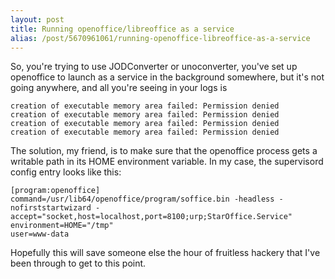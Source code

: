 ```yaml
---
layout: post
title: Running openoffice/libreoffice as a service
alias: /post/5670961061/running-openoffice-libreoffice-as-a-service
---
```

So, you're trying to use JODConverter or unoconverter, you've set up openoffice
to launch as a service in the background somewhere, but it's not going
anywhere, and all you're seeing in your logs is

    creation of executable memory area failed: Permission denied
    creation of executable memory area failed: Permission denied
    creation of executable memory area failed: Permission denied
    creation of executable memory area failed: Permission denied

The solution, my friend, is to make sure that the openoffice process gets a
writable path in its HOME environment variable.  In my case, the supervisord
config entry looks like this:

    [program:openoffice]
    command=/usr/lib64/openoffice/program/soffice.bin -headless -nofirststartwizard -accept="socket,host=localhost,port=8100;urp;StarOffice.Service"
    environment=HOME="/tmp"
    user=www-data

Hopefully this will save someone else the hour of fruitless hackery that I've
been through to get to this point.
